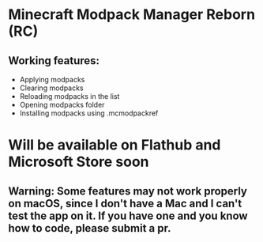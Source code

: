 # Minecraft Modpack Manager Reborn (RC)
## Working features:
* Applying modpacks
* Clearing modpacks
* Reloading modpacks in the list
* Opening modpacks folder
* Installing modpacks using .mcmodpackref

# Will be available on Flathub and Microsoft Store soon

## Warning: Some features may not work properly on macOS, since I don't have a Mac and I can't test the app on it. If you have one and you know how to code, please submit a pr.
